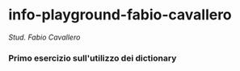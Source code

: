 # info-playground-fabio-cavallero

_Stud. Fabio Cavallero_

### Primo esercizio sull'utilizzo dei dictionary